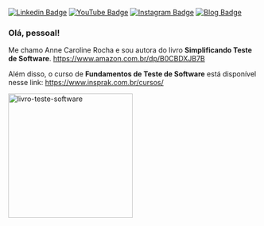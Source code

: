 [![Linkedin Badge](https://img.shields.io/badge/-LinkedIn-blue?style=flat-square&logo=Linkedin&logoColor=white&link=https://www.linkedin.com/in/annecaroline)](https://www.linkedin.com/in/annecaroline)
[![YouTube Badge](https://img.shields.io/badge/-YouTube-f1311c?style=flat-square&labelColor=f1311c&logo=youtube&logoColor=white&link=https://www.youtube.com/@annerocha_qa)](https://www.youtube.com/@annerocha_qa)
[![Instagram Badge](https://img.shields.io/badge/-Instagram-orange?style=flat-square&logo=Instagram&logoColor=white&link=https://www.instagram.com/annerocha_qa)](https://www.instagram.com/annerocha_qa)
[![Blog Badge](https://img.shields.io/badge/Blog-GTSW-green)](https://medium.com/gtsw)

### Olá, pessoal! 

Me chamo Anne Caroline Rocha e sou autora do livro **Simplificando Teste de Software**.  https://www.amazon.com.br/dp/B0CBDXJB7B 

Além disso, o curso de **Fundamentos de Teste de Software** está disponível nesse link: https://www.insprak.com.br/cursos/


<a href="https://www.amazon.com.br/dp/B0CBDXJB7B" target="_blank">
  <img src="https://carolsprak.github.io/books/capa.png" alt="livro-teste-software" width="250" height="auto">
</a>

<!-- div align="center">
  <img height="180em" src="https://github-readme-stats.vercel.app/api/top-langs/?username=carolsprak&layout=compact&langs_count=16&theme=dracula"/>
</div -->



<!--
**carolsprak/carolsprak** is a ✨ _special_ ✨ repository because its `README.md` (this file) appears on your GitHub profile.

Here are some ideas to get you started:

- 🔭 I’m currently working on ...
-  I’m currently learning ...
- 👯 I’m looking to collaborate on ...
-  I’m looking for help with ...
-  Ask me about ...
- 📫 How to reach me: ...
-  Pronouns: ...
- ⚡ Fun fact: ...
-->

